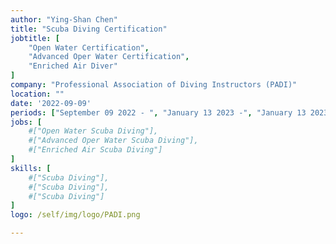```yaml
---
author: "Ying-Shan Chen"
title: "Scuba Diving Certification"
jobtitle: [
    "Open Water Certification", 
    "Advanced Oper Water Certification", 
    "Enriched Air Diver"
]
company: "Professional Association of Diving Instructors (PADI)"
location: ""
date: '2022-09-09'
periods: ["September 09 2022 - ", "January 13 2023 -", "January 13 2023 -"]
jobs: [
    #["Open Water Scuba Diving"],
    #["Advanced Oper Water Scuba Diving"],
    #["Enriched Air Scuba Diving"]
]
skills: [
    #["Scuba Diving"],
    #["Scuba Diving"],
    #["Scuba Diving"]
]
logo: /self/img/logo/PADI.png

---
```

